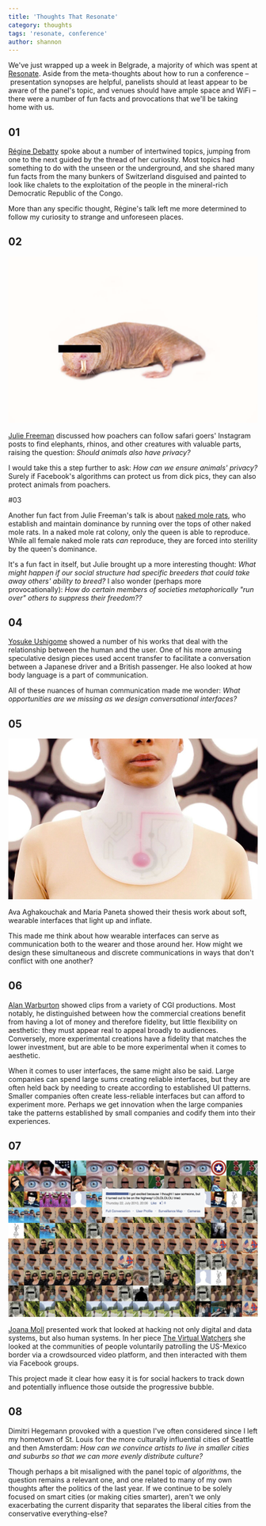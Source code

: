 ```yaml
---
title: 'Thoughts That Resonate'
category: thoughts
tags: 'resonate, conference'
author: shannon
---
```


We've just wrapped up a week in Belgrade, a majority of which was spent at [Resonate](http://resonate.io/2017/). Aside from the meta-thoughts about how to run a conference – presentation synopses are helpful, panelists should at least appear to be aware of the panel's topic, and venues should have ample space and WiFi – there were a number of fun facts and provocations that we'll be taking home with us.

## 01

[Régine Debatty](http://we-make-money-not-art.com/about/) spoke about a number of intertwined topics, jumping from one to the next guided by the thread of her curiosity. Most topics had something to do with the unseen or the underground, and she shared many fun facts from the many bunkers of Switzerland disguised and painted to look like chalets to the exploitation of the people in the mineral-rich Democratic Republic of the Congo.

More than any specific thought, Régine's talk left me more determined to follow my curiosity to strange and unforeseen places.

## 02

![Julie](04-24-resonate/Julie.jpg)

[Julie Freeman](http://www.translatingnature.org) discussed how poachers can follow safari goers' Instagram posts to find elephants, rhinos, and other creatures with valuable parts, raising the question: _Should animals also have privacy?_

I would take this a step further to ask: _How can we ensure animals' privacy?_ Surely if Facebook's algorithms can protect us from dick pics, they can also protect animals from poachers.

#03

Another fun fact from Julie Freeman's talk is about [naked mole rats](http://rat.systems/colony/), who establish and maintain dominance by running over the tops of other naked mole rats. In a naked mole rat colony, only the queen is able to reproduce. While all female naked mole rats _can_ reproduce, they are forced into sterility by the queen's dominance.

It's a fun fact in itself, but Julie brought up a more interesting thought: _What might happen if our social structure had specific breeders that could take away others' ability to breed?_ I also wonder (perhaps more provocationally): _How do certain members of societies metaphorically "run over" others to suppress their freedom??_


## 04

[Yosuke Ushigome](http://www.yosukeushigo.me) showed a number of his works that deal with the relationship between the human and the user. One of his more amusing speculative design pieces used accent transfer to facilitate a conversation between a Japanese driver and a British passenger. He also looked at how body language is a part of communication.

All of these nuances of human communication made me wonder: _What opportunities are we missing as we design conversational interfaces?_

## 05

![Ava and Maria](04-24-resonate/AvaAndMaria.jpg)

Ava Aghakouchak and Maria Paneta showed their thesis work about soft, wearable interfaces that light up and inflate.

This made me think about how wearable interfaces can serve as communication both to the wearer and those around her. How might we design these simultaneous and discrete communications in ways that don't conflict with one another?

## 06

[Alan Warburton](http://alanwarburton.co.uk) showed clips from a variety of CGI productions. Most notably, he distinguished between how the commercial creations benefit from having a lot of money and therefore fidelity, but little flexibility on aesthetic: they must appear real to appeal broadly to audiences. Conversely, more experimental creations have a fidelity that matches the lower investment, but are able to be more experimental when it comes to aesthetic.

When it comes to user interfaces, the same might also be said. Large companies can spend large sums creating reliable interfaces, but they are often held back by needing to create according to established UI patterns. Smaller companies often create less-reliable interfaces but can afford to experiment more. Perhaps we get innovation when the large companies take the patterns established by small companies and codify them into their experiences.

## 07

![Joana](04-24-resonate/Joana.png)

[Joana Moll](http://www.janavirgin.com) presented work that looked at hacking not only digital and data systems, but also human systems. In her piece [The Virtual Watchers](http://www.virtualwatchers.de/) she looked at the communities of people voluntarily patrolling the US-Mexico border via a crowdsourced video platform, and then interacted with them via Facebook groups.

This project made it clear how easy it is for social hackers to track down and potentially influence those outside the progressive bubble.

## 08

Dimitri Hegemann provoked with a question I've often considered since I left my hometown of St. Louis for the more culturally influential cities of Seattle and then Amsterdam: _How can we convince artists to live in smaller cities and suburbs so that we can more evenly distribute culture?_

Though perhaps a bit misaligned with the panel topic of _algorithms_, the question remains a relevant one, and one related to many of my own thoughts after the politics of the last year. If we continue to be solely focused on smart cities (or making cities smarter), aren't we only exacerbating the current disparity that separates the liberal cities from the conservative everything-else?
